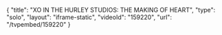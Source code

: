 {
    "title": "XO IN THE HURLEY STUDIOS: THE MAKING OF HEART",
    "type": "solo",
    "layout": "iframe-static",
    "videoId": "159220",
    "url": "\/tvpembed\/159220"
}